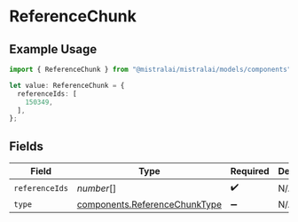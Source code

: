 # ReferenceChunk

## Example Usage

```typescript
import { ReferenceChunk } from "@mistralai/mistralai/models/components";

let value: ReferenceChunk = {
  referenceIds: [
    150349,
  ],
};
```

## Fields

| Field                                                                          | Type                                                                           | Required                                                                       | Description                                                                    |
| ------------------------------------------------------------------------------ | ------------------------------------------------------------------------------ | ------------------------------------------------------------------------------ | ------------------------------------------------------------------------------ |
| `referenceIds`                                                                 | *number*[]                                                                     | :heavy_check_mark:                                                             | N/A                                                                            |
| `type`                                                                         | [components.ReferenceChunkType](../../models/components/referencechunktype.md) | :heavy_minus_sign:                                                             | N/A                                                                            |